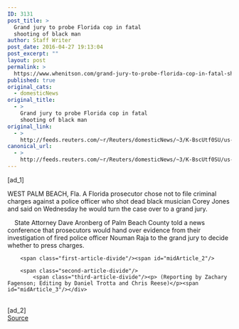 ```yaml
---
ID: 3131
post_title: >
  Grand jury to probe Florida cop in fatal
  shooting of black man
author: Staff Writer
post_date: 2016-04-27 19:13:04
post_excerpt: ""
layout: post
permalink: >
  https://www.whenitson.com/grand-jury-to-probe-florida-cop-in-fatal-shooting-of-black-man/
published: true
original_cats:
  - domesticNews
original_title:
  - >
    Grand jury to probe Florida cop in fatal
    shooting of black man
original_link:
  - >
    http://feeds.reuters.com/~r/Reuters/domesticNews/~3/K-BscUtf0SU/us-florida-shooting-idUSKCN0XO2F8
canonical_url:
  - >
    http://feeds.reuters.com/~r/Reuters/domesticNews/~3/K-BscUtf0SU/us-florida-shooting-idUSKCN0XO2F8
---
```

 [ad_1]
<br><div id="articleText">
<span id="midArticle_start"/>

<span class="focusParagraph" readability="5"><p><span class="articleLocation">WEST PALM BEACH, Fla.</span> A Florida prosecutor chose not to file criminal charges against a police officer who shot dead black musician Corey Jones and said on Wednesday he would turn the case over to a grand jury.</p></span><span id="midArticle_0"/><p>    State Attorney Dave Aronberg of Palm Beach County told a news conference that prosecutors would hand over evidence from their investigation of fired police officer Nouman Raja to the grand jury to decide whether to press charges.</p><span id="midArticle_1"/>
        
        <span class="first-article-divide"/><span id="midArticle_2"/>
        
        <span class="second-article-divide"/>
            <span class="third-article-divide"/><p> (Reporting by Zachary Fagenson; Editing by Daniel Trotta and Chris Reese)</p><span id="midArticle_3"/></div>
<br>[ad_2]
<br><a href="http://feeds.reuters.com/~r/Reuters/domesticNews/~3/K-BscUtf0SU/us-florida-shooting-idUSKCN0XO2F8">Source </a>